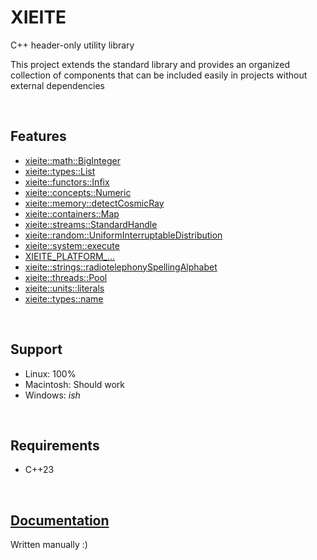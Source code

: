 # **XIEITE**
C++ header-only utility library

This project extends the standard library and provides an organized collection of components that can be included easily in projects without external dependencies

&nbsp;

## Features
- [xieite::math::BigInteger](https://github.com/Eczbek/xieite/tree/main/docs/namespaces/math/big_integer.md)
- [xieite::types::List](https://github.com/Eczbek/xieite/tree/main/docs/namespaces/types/list.md)
- [xieite::functors::Infix](https://github.com/Eczbek/xieite/tree/main/docs/namespaces/functors/infix.md)
- [xieite::concepts::Numeric](https://github.com/Eczbek/xieite/tree/main/docs/namespaces/concepts/numeric.md)
- [xieite::memory::detectCosmicRay](https://github.com/Eczbek/xieite/tree/main/docs/namespaces/memory/detect_cosmic_ray.md)
- [xieite::containers::Map](https://github.com/Eczbek/xieite/tree/main/docs/namespaces/containers/map.md)
- [xieite::streams::StandardHandle](https://github.com/Eczbek/xieite/tree/main/docs/namespaces/streams/standard_handle.md)
- [xieite::random::UniformInterruptableDistribution](https://github.com/Eczbek/xieite/tree/main/docs/namespaces/random/uniform_interruptable_distribution.md)
- [xieite::system::execute](https://github.com/Eczbek/xieite/tree/main/docs/namespaces/system/execute.md)
- [XIEITE_PLATFORM_...](https://github.com/Eczbek/xieite/tree/main/docs/namespaces/macros/platform.md)
- [xieite::strings::radiotelephonySpellingAlphabet](https://github.com/Eczbek/xieite/tree/main/docs/namespaces/strings/radiotelephony_spelling_alphabet.md)
- [xieite::threads::Pool](https://github.com/Eczbek/xieite/tree/main/docs/namespaces/threads/pool.md)
- [xieite::units::literals](https://github.com/Eczbek/xieite/tree/main/docs/namespaces/units/literals.md)
- [xieite::types::name](https://github.com/Eczbek/xieite/tree/main/docs/namespaces/types/name.md)

&nbsp;

## Support
- Linux: 100%
- Macintosh: Should work
- Windows: *ish*

&nbsp;

## Requirements
- C++23

&nbsp;

## [Documentation](https://github.com/Eczbek/xieite/tree/main/docs/xieite.md)
Written manually :)
